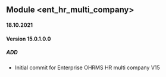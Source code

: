 ## Module <ent_hr_multi_company>

#### 18.10.2021
#### Version 15.0.1.0.0
##### ADD
- Initial commit for Enterprise OHRMS HR multi company V15
